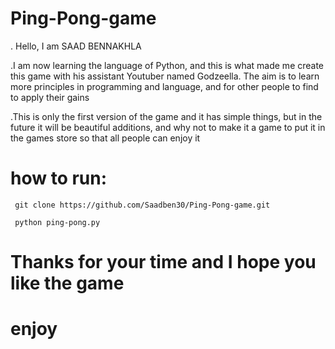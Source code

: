 # Ping-Pong-game
. Hello, I am SAAD BENNAKHLA 

.I am now learning the language of Python, and this is what made me create this game with his assistant Youtuber named Godzeella.
The aim is to learn more principles in programming and language, and for other people to find to apply their gains

.This is only the first version of the game and it has simple things, but in the future it will be beautiful additions, 
and why not to make it a game to put it in the games store so that all people can enjoy it
 
 # how to run:
 
     git clone https://github.com/Saadben30/Ping-Pong-game.git
 
     python ping-pong.py
 # Thanks for your time and I hope you like the game
 # enjoy

        
